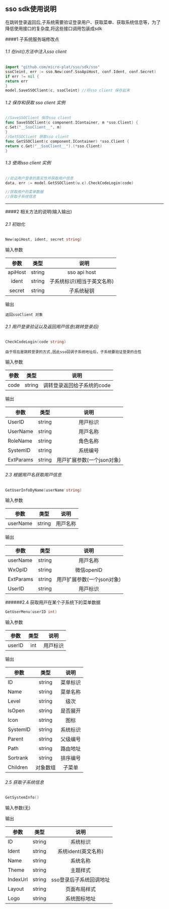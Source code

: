 ## sso sdk使用说明

在跳转登录返回后,子系统需要验证登录用户、获取菜单、获取系统信息等，为了降低使用接口的复杂度,将这些接口调用包装成sdk

####1 子系统服务端修改点
###### 1.1 在init()⽅法中注⼊sso client

``` go
import "github.com/micro-plat/sso/sdk/sso"
ssoCleint, err := sso.New(conf.SsoApiHost, conf.Ident, conf.Secret)
if err != nil {
return err
}
model.SaveSSOClient(c, ssoCleint) //将sso client 保存起来
```

###### 1.2 保存和获取 sso client 实例
``` go
//SaveSSOClient 保存sso client
func SaveSSOClient(c component.IContainer, m *sso.Client) {
c.Set("__SsoClient__", m)
}
//GetSSOClient 获取sso client
func GetSSOClient(c component.IContainer) *sso.Client {
return c.Get("__SsoClient__").(*sso.Client)
}
```

###### 1.3 使⽤sso client 实例
``` go
//验证用户登录的真实性并获取用户信息
data, err := model.GetSSOClient(u.c).CheckCodeLogin(code)

//获取用户的菜单数据
//获取子系统信息
```
---

####2 相关⽅法的说明(输⼊输出)
###### 2.1  初始化
``` go
New(apiHost, ident, secret string)
```
输⼊参数   

| 参数  | 类型 | 　说明         |    
| :----: | :---: | :--------: |     
|apiHost |string |sso api host |      
|ident | string | ⼦系统标识(相当于英⽂名称)|   
|secret | string | ⼦系统秘钥|   

输出    
```
返回ssoClient 对象
```

###### 2.1  ⽤⼾登录验证以及返回⽤⼾信息(跳转登录后)
``` go
CheckCodeLogin(code string)
```
```
由于现在是跳转登录的⽅式,因此sso回调⼦系统地址后，⼦系统要验证登录的合性
```

输⼊参数

|参数 |类型|说明|
| -------------|:--------------:|:--------------:|
|code| string| 调转登录返回给⼦系统的code|


输出

|参数 |类型|说明|
| -------------|:--------------:|:--------------:|
|UserID |string |⽤⼾标识|
|UserName |string |⽤⼾名称|
|RoleName |string |⻆⾊名称|
|SystemID |string |系统编号|
|ExtParams |string |⽤⼾扩展参数(⼀个json对象)|

###### 2.3  根据⽤⼾名获取⽤⼾信息
``` go
GetUserInfoByName(userName string)
```
输⼊参数

|参数 |类型|说明|
| -------------|:--------------:|:--------------:|
|userName| string| ⽤⼾名称|

输出

|参数 |类型|说明|
| -------------|:--------------:|:--------------:|
|userName |string |⽤⼾名称|
|WxOpID |string |微信openID|
|ExtParams |string| ⽤⼾扩展参数(⼀个json对象)|
|UserID |string| ⽤⼾标识|

######2.4 获取⽤⼾在某个⼦系统下的菜单数据
```go
GetUserMenu(userID int)
```
输⼊参数

|参数 |类型|说明|
| -------------|:--------------:|:--------------:|
|userID| int |⽤⼾标识|

输出

|参数 |类型|说明|
| -------------|:--------------:|:--------------:|
|ID |string |菜单标识
|Name |string |菜单名称
|Level |string |级次
|IsOpen |string |是否展开
|Icon |string |图标
|SystemID |string |系统标识
|Parent |string |⽗级编号
|Path |string |路由地址
|Sortrank |string |排序编号
|Children |对象数组 |⼦菜单

###### 2.5 获取⼦系统信息
``` go
GetSystemInfo()
```
输⼊参数(无)

输出

|参数 |类型|说明|
| -------------|:--------------:|:--------------:|
|ID |string |系统标识
|Ident |string |系统ident(英⽂名称)
|Name |string |系统名称
|Theme |string |主题样式
|IndexUrl |string |sso登录后⼦系统回调地址
|Layout |string |⻚⾯布局样式
|Logo |string |系统图标地址
